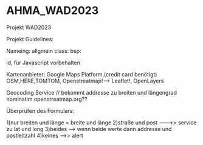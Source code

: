 # AHMA_WAD2023
Projekt WAD2023

Projekt Guidelines:

Nameing:
allgmein class:
bsp: <div class="name-container">

id, für Javascript vorbehalten

Kartenanbieter:
Google Maps Platform,(credit card benötigt)
OSM,HERE,TOMTOM, Openstreatmap!--> Leaflet!, OpenLayers

Geocoding Service // bekommt addresse zu breiten und längengrad
nominatim.openstreatmap.org??

Überprüfen des Formulars:

1)nur breiten und länge = breite und länge 
2)straße und post --->> service zu lat und long
3)beides --> wenn beide werte dann addresse und postleitzahl
4)keines -->> alert 
